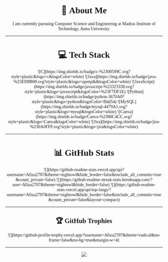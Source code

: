 <div align="center">

# 💫 <span style="font-family: 'Book Antiqua', serif;">About Me</span>
<span style="font-family: 'Book Antiqua', serif;">  
I am currently pursuing Computer Science and Engineering at Madras Institute of Technology, Anna University.  
</span>

---

# 💻 <span style="font-family: 'Book Antiqua', serif;">Tech Stack</span>
<span style="font-family: 'Book Antiqua', serif;">  
![C](https://img.shields.io/badge/c-%2300599C.svg?style=plastic&logo=c&logoColor=white)  
![Java](https://img.shields.io/badge/java-%23ED8B00.svg?style=plastic&logo=openjdk&logoColor=white)  
![JavaScript](https://img.shields.io/badge/javascript-%23323330.svg?style=plastic&logo=javascript&logoColor=%23F7DF1E)  
![Python](https://img.shields.io/badge/python-3670A0?style=plastic&logo=python&logoColor=ffdd54)  
![MySQL](https://img.shields.io/badge/mysql-4479A1.svg?style=plastic&logo=mysql&logoColor=white)  
![Canva](https://img.shields.io/badge/Canva-%2300C4CC.svg?style=plastic&logo=Canva&logoColor=white)  
![Jira](https://img.shields.io/badge/jira-%230A0FFF.svg?style=plastic&logo=jira&logoColor=white)  
</span>

---

# 📊 <span style="font-family: 'Book Antiqua', serif;">GitHub Stats</span>
<span style="font-family: 'Book Antiqua', serif;">  
![](https://github-readme-stats.vercel.app/api?username=Afiza2707&theme=nightowl&hide_border=false&include_all_commits=true&count_private=false)  
![](https://github-readme-streak-stats.herokuapp.com/?user=Afiza2707&theme=nightowl&hide_border=false)  
![](https://github-readme-stats.vercel.app/api/top-langs/?username=Afiza2707&theme=nightowl&hide_border=false&include_all_commits=true&count_private=false&layout=compact)  
</span>

---

## 🏆 <span style="font-family: 'Book Antiqua', serif;">GitHub Trophies</span>
<span style="font-family: 'Book Antiqua', serif;">  
![](https://github-profile-trophy.vercel.app/?username=Afiza2707&theme=radical&no-frame=false&no-bg=true&margin-w=4)  
</span>

---

[![](https://visitcount.itsvg.in/api?id=Afiza2707&icon=1&color=11)](https://visitcount.itsvg.in)

</div>
